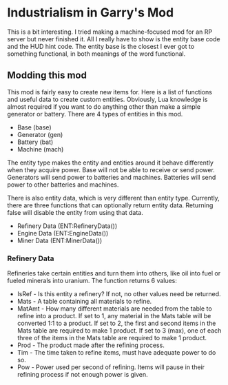 # Industrialism in Garry's Mod
This is a bit interesting. I tried making a machine-focused mod for an RP server but never finished it. All I really have to show is the entity base code and the HUD hint code. The entity base is the closest I ever got to something functional, in both meanings of the word functional.

## Modding this mod
This mod is fairly easy to create new items for. Here is a list of functions and useful data to create custom entities. Obviously, Lua knowledge is almost required if you want to do anything other than make a simple generator or battery.
There are 4 types of entities in this mod.
- Base (base)
- Generator (gen)
- Battery (bat)
- Machine (mach)

The entity type makes the entity and entities around it behave differently when they acquire power. Base will not be able to receive or send power. Generators will send power to batteries and machines. Batteries will send power to other batteries and machines.

There is also entity data, which is very different than entity type. Currently, there are three functions that can optionally return entity data. Returning false will disable the entity from using that data.
- Refinery Data (ENT:RefineryData())
- Engine Data (ENT:EngineData())
- Miner Data (ENT:MinerData())

### Refinery Data
Refineries take certain entities and turn them into others, like oil into fuel or fueled minerals into uranium.
The function returns 6 values:
- IsRef - Is this entity a refinery? If not, no other values need be returned.
- Mats - A table containing all materials to refine.
- MatAmt - How many different materials are needed from the table to refine into a product. If set to 1, any material in the Mats table will be converted 1:1 to a product. If set to 2, the first and second items in the Mats table are required to make 1 product. If set to 3 (max), one of each three of the items in the Mats table are required to make 1 product.
- Prod - The product made after the refining process.
- Tim - The time taken to refine items, must have adequate power to do so.
- Pow - Power used per second of refining. Items will pause in their refining process if not enough power is given.
